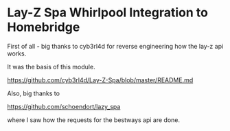 # Lay-Z Spa Whirlpool Integration to Homebridge

First of all - big thanks to cyb3rl4d for reverse engineering how the lay-z api works.

It was the basis of this module.

https://github.com/cyb3rl4d/Lay-Z-Spa/blob/master/README.md


Also, big thanks to

https://github.com/schoendort/lazy_spa 

where I saw how the requests for the bestways api are done.